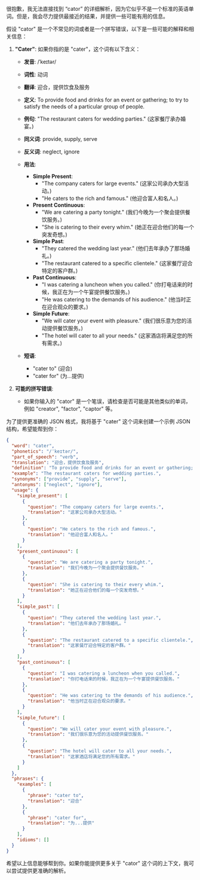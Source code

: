 很抱歉，我无法直接找到 “cator” 的详细解析，因为它似乎不是一个标准的英语单词。但是，我会尽力提供最接近的结果，并提供一些可能有用的信息。

假设 "cator" 是一个不常见的词或者是一个拼写错误，以下是一些可能的解释和相关信息：

1.  **"Cater"**: 如果你指的是 "cater"，这个词有以下含义：

    *   **发音**: /ˈkeɪtər/
    *   **词性**: 动词
    *   **翻译**: 迎合，提供饮食及服务
    *   **定义**: To provide food and drinks for an event or gathering; to try to satisfy the needs of a particular group of people.
    *   **例句**: "The restaurant caters for wedding parties." (这家餐厅承办婚宴。)
    *   **同义词**: provide, supply, serve
    *   **反义词**: neglect, ignore
    *   **用法**:

        *   **Simple Present**:
            *   "The company caters for large events." (这家公司承办大型活动。)
            *   "He caters to the rich and famous." (他迎合富人和名人。)
        *   **Present Continuous**:
            *   "We are catering a party tonight." (我们今晚为一个聚会提供餐饮服务。)
            *   "She is catering to their every whim." (她正在迎合他们的每一个突发奇想。)
        *   **Simple Past**:
            *   "They catered the wedding last year." (他们去年承办了那场婚礼。)
            *   "The restaurant catered to a specific clientele." (这家餐厅迎合特定的客户群。)
        *   **Past Continuous**:
            *   "I was catering a luncheon when you called." (你打电话来的时候，我正在为一个午宴提供餐饮服务。)
            *   "He was catering to the demands of his audience." (他当时正在迎合观众的要求。)
        *   **Simple Future**:
            *   "We will cater your event with pleasure." (我们很乐意为您的活动提供餐饮服务。)
            *   "The hotel will cater to all your needs." (这家酒店将满足您的所有需求。)
    *   **短语**:
        *   "cater to" (迎合)
        *   "cater for" (为...提供)
2.  **可能的拼写错误**:

    *   如果你输入的 "cator" 是一个笔误，请检查是否可能是其他类似的单词，例如 "creator", "factor", "captor" 等。

为了提供更准确的 JSON 格式，我将基于 "cater" 这个词来创建一个示例 JSON 结构，希望能帮到你：

```json
{
  "word": "cater",
  "phonetics": "/ˈkeɪtər/",
  "part_of_speech": "verb",
  "translation": "迎合，提供饮食及服务",
  "definition": "To provide food and drinks for an event or gathering; to try to satisfy the needs of a particular group of people.",
  "example": "The restaurant caters for wedding parties.",
  "synonyms": ["provide", "supply", "serve"],
  "antonyms": ["neglect", "ignore"],
  "usage": {
    "simple_present": [
      {
        "question": "The company caters for large events.",
        "translation": "这家公司承办大型活动。"
      },
      {
        "question": "He caters to the rich and famous.",
        "translation": "他迎合富人和名人。"
      }
    ],
    "present_continuous": [
      {
        "question": "We are catering a party tonight.",
        "translation": "我们今晚为一个聚会提供餐饮服务。"
      },
      {
        "question": "She is catering to their every whim.",
        "translation": "她正在迎合他们的每一个突发奇想。"
      }
    ],
    "simple_past": [
      {
        "question": "They catered the wedding last year.",
        "translation": "他们去年承办了那场婚礼。"
      },
      {
        "question": "The restaurant catered to a specific clientele.",
        "translation": "这家餐厅迎合特定的客户群。"
      }
    ],
    "past_continuous": [
      {
        "question": "I was catering a luncheon when you called.",
        "translation": "你打电话来的时候，我正在为一个午宴提供餐饮服务。"
      },
      {
        "question": "He was catering to the demands of his audience.",
        "translation": "他当时正在迎合观众的要求。"
      }
    ],
    "simple_future": [
      {
        "question": "We will cater your event with pleasure.",
        "translation": "我们很乐意为您的活动提供餐饮服务。"
      },
      {
        "question": "The hotel will cater to all your needs.",
        "translation": "这家酒店将满足您的所有需求。"
      }
    ]
  },
  "phrases": {
    "examples": [
      {
        "phrase": "cater to",
        "translation": "迎合"
      },
      {
        "phrase": "cater for",
        "translation": "为...提供"
      }
    ],
    "idioms": []
  }
}
```

希望以上信息能够帮到你。如果你能提供更多关于 "cator" 这个词的上下文，我可以尝试提供更准确的解析。
 